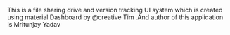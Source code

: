 This is a file sharing drive and version tracking UI system which is created using material Dashboard by @creative Tim .And author of this application is Mritunjay Yadav
